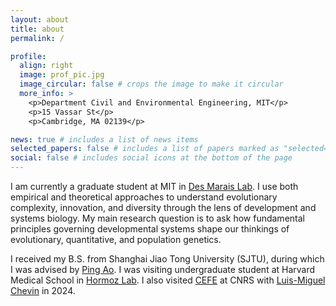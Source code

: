 ```yaml
---
layout: about
title: about
permalink: /

profile:
  align: right
  image: prof_pic.jpg
  image_circular: false # crops the image to make it circular
  more_info: >
    <p>Department Civil and Environmental Engineering, MIT</p>
    <p>15 Vassar St</p>
    <p>Cambridge, MA 02139</p>

news: true # includes a list of news items
selected_papers: false # includes a list of papers marked as "selected={true}"
social: false # includes social icons at the bottom of the page
---
```



I am currently a graduate student at MIT in [Des Marais Lab](https://sites.google.com/mit.edu/des-marais-group/home). I use both empirical and theoretical approaches to understand evolutionary complexity, innovation, and diversity through the lens of development and systems biology. My main research question is to ask how fundamental principles governing developmental systems shape our thinkings of evolutionary, quantitative, and population genetics.


I received my B.S. from Shanghai Jiao Tong University (SJTU), during which I was advised by [Ping Ao](https://scholar.google.com/citations?user=JQyz-BoAAAAJ&hl=en). I was visiting undergraduate student at Harvard Medical School in [Hormoz Lab](https://hormoz.dfci.harvard.edu/). I also visited [CEFE](https://www.cefe.cnrs.fr/en/) at CNRS with [Luis-Miguel Chevin](https://lmchevin.weebly.com/) in 2024.  

